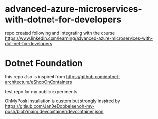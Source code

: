 # advanced-azure-microservices-with-dotnet-for-developers

repo created following and integrating with the course https://www.linkedin.com/learning/advanced-azure-microservices-with-dot-net-for-developers

# Dotnet Foundation

this repo also is inspired from https://github.com/dotnet-architecture/eShopOnContainers

test repo for my public experiments

OhMyPosh installation is custom but strongly inspired by  https://github.com/JanDeDobbeleer/oh-my-posh/blob/main/.devcontainer/devcontainer.json
